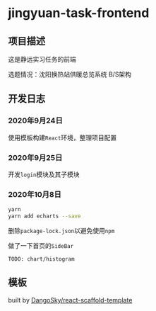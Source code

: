 # jingyuan-task-frontend

## 项目描述

这是静远实习任务的前端

选题情况：沈阳换热站供暖总览系统 B/S架构

## 开发日志

### 2020年9月24日

使用模板构建`React`环境，整理项目配置

### 2020年9月25日

开发`login`模块及其子模块

### 2020年10月8日

```bash
yarn
yarn add echarts --save
```

删除`package-lock.json`以避免使用`npm`

做了一下首页的`SideBar`

`TODO: chart/histogram`

## 模板

built by [DangoSky/react-scaffold-template](https://github.com/DangoSky/react-scaffold-template)